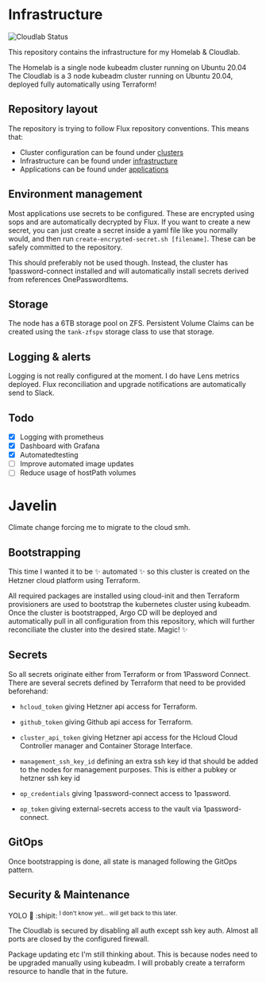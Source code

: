 # Infrastructure

![Cloudlab Status](https://argocd-javelin.wesl.io/api/badge?name=argo-cd&revision=true)

This repository contains the infrastructure for my Homelab & Cloudlab.

The Homelab is a single node kubeadm cluster running on Ubuntu 20.04 The
Cloudlab is a 3 node kubeadm cluster running on Ubuntu 20.04, deployed fully
automatically using Terraform!

## Repository layout

The repository is trying to follow Flux repository conventions. This means that:

-   Cluster configuration can be found under [clusters](clusters)
-   Infrastructure can be found under [infrastructure](infrastructure)
-   Applications can be found under [applications](applications)

## Environment management

Most applications use secrets to be configured. These are encrypted using sops
and are automatically decrypted by Flux. If you want to create a new secret, you
can just create a secret inside a yaml file like you normally would, and then
run `create-encrypted-secret.sh [filename]`. These can be safely committed to
the repository.

This should preferably not be used though. Instead, the cluster has
1password-connect installed and will automatically install secrets derived from
references OnePasswordItems.

## Storage

The node has a 6TB storage pool on ZFS. Persistent Volume Claims can be created
using the `tank-zfspv` storage class to use that storage.

## Logging & alerts

Logging is not really configured at the moment. I do have Lens metrics deployed.
Flux reconciliation and upgrade notifications are automatically send to Slack.

## Todo

-   [x] Logging with prometheus
-   [x] Dashboard with Grafana
-   [x] Automatedtesting
-   [ ] Improve automated image updates
-   [ ] Reduce usage of hostPath volumes

# Javelin

Climate change forcing me to migrate to the cloud smh.

## Bootstrapping

This time I wanted it to be :sparkles: automated :sparkles: so this cluster is
created on the Hetzner cloud platform using Terraform.

All required packages are installed using cloud-init and then Terraform
provisioners are used to bootstrap the kubernetes cluster using kubeadm. Once
the cluster is bootstrapped, Argo CD will be deployed and automatically pull in
all configuration from this repository, which will further reconciliate the
cluster into the desired state. Magic! :sparkles:

## Secrets

So all secrets originate either from Terraform or from 1Password Connect. There
are several secrets defined by Terraform that need to be provided beforehand:

-   `hcloud_token` giving Hetzner api access for Terraform.
-   `github_token` giving Github api access for Terraform.

-   `cluster_api_token` giving Hetzner api access for the Hcloud Cloud
    Controller manager and Container Storage Interface.
-   `management_ssh_key_id` defining an extra ssh key id that should be added to
    the nodes for management purposes. This is either a pubkey or hetzner ssh
    key id

-   `op_credentials` giving 1password-connect access to 1password.
-   `op_token` giving external-secrets access to the vault via
    1password-connect.

## GitOps

Once bootstrapping is done, all state is managed following the GitOps pattern.

## Security & Maintenance

YOLO :shrug: :shipit: <sup>I don't know yet... will get back to this
later.</sup>

The Cloudlab is secured by disabling all auth except ssh key auth. Almost all
ports are closed by the configured firewall.

Package updating etc I'm still thinking about. This is because nodes need to be
upgraded manually using kubeadm. I will probably create a terraform resource to
handle that in the future.
